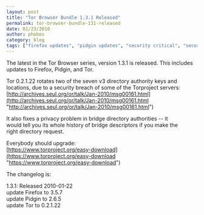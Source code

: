 ```yaml
---
layout: post
title: "Tor Browser Bundle 1.3.1 Released"
permalink: tor-browser-bundle-131-released
date: 01/23/2010
author: phobos
category: blog
tags: ["firefox updates", "pidgin updates", "security critical", "security fixes"]
---
```


The latest in the Tor Browser series, version 1.3.1 is released. This includes updates to Firefox, Pidgin, and Tor.

Tor 0.2.1.22 rotates two of the seven v3 directory authority keys and  
locations, due to a security breach of some of the Torproject servers:  
 [http://archives.seul.org/or/talk/Jan-2010/msg00161.html](http://archives.seul.org/or/talk/Jan-2010/msg00161.html "http://archives.seul.org/or/talk/Jan-2010/msg00161.html")

It also fixes a privacy problem in bridge directory authorities -- it  
would tell you its whole history of bridge descriptors if you make the  
right directory request.

Everybody should upgrade:  
 [https://www.torproject.org/easy-download](https://www.torproject.org/easy-download "https://www.torproject.org/easy-download")

The changelog is:

1.3.1: Released 2010-01-22  
 update Firefox to 3.5.7  
 update Pidgin to 2.6.5  
 update Tor to 0.2.1.22

